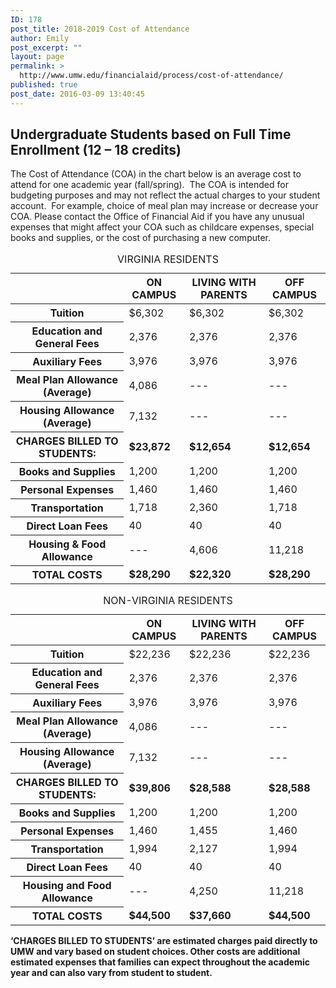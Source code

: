 ```yaml
---
ID: 178
post_title: 2018-2019 Cost of Attendance
author: Emily
post_excerpt: ""
layout: page
permalink: >
  http://www.umw.edu/financialaid/process/cost-of-attendance/
published: true
post_date: 2016-03-09 13:40:45
---
```

<h2>Undergraduate Students based on Full Time Enrollment (12 – 18 credits)</h2>
The Cost of Attendance (COA) in the chart below is an average cost to attend for one academic year (fall/spring).  The COA is intended for budgeting purposes and may not reflect the actual charges to your student account.  For example, choice of meal plan may increase or decrease your COA. Please contact the Office of Financial Aid if you have any unusual expenses that might affect your COA such as childcare expenses, special books and supplies, or the cost of purchasing a new computer.
<table class="responsive">
<caption>VIRGINIA RESIDENTS</caption>
<thead>
<th></th>
<th scope="col">ON CAMPUS</th>
<th scope="col">LIVING WITH PARENTS</th>
<th scope="col">OFF CAMPUS</th>
</thead>
<tbody>
<tr>
<th scope="row">Tuition</th>
<td>$6,302</td>
<td>$6,302</td>
<td>$6,302</td>
</tr>
<tr>
<th scope="row">Education and General Fees</th>
<td>2,376</td>
<td>2,376</td>
<td>2,376</td>
</tr>
<tr>
<th scope="row">Auxiliary Fees</th>
<td>3,976</td>
<td>3,976</td>
<td>3,976</td>
</tr>
<tr>
<th scope="row">Meal Plan Allowance (Average)</th>
<td>4,086</td>
<td>---</td>
<td>---</td>
</tr>
<tr>
<th scope="row">Housing Allowance (Average)</th>
<td>7,132</td>
<td>---</td>
<td>---</td>
</tr>
<tr>
<th scope="row">CHARGES BILLED TO STUDENTS:</th>
<td><strong>$23,872</strong></td>
<td><strong>$12,654</strong></td>
<td><strong>$12,654</strong></td>
</tr>
<tr>
<th scope="row">Books and Supplies</th>
<td>1,200</td>
<td>1,200</td>
<td>1,200</td>
</tr>
<tr>
<th scope="row">Personal Expenses</th>
<td>1,460</td>
<td>1,460</td>
<td>1,460</td>
</tr>
<tr>
<th scope="row">Transportation</th>
<td>1,718</td>
<td>2,360</td>
<td>1,718</td>
</tr>
<tr>
<th scope="row">Direct Loan Fees</th>
<td>40</td>
<td>40</td>
<td>40</td>
</tr>
<tr>
<th scope="row">Housing &amp; Food Allowance</th>
<td>---</td>
<td>4,606</td>
<td>11,218</td>
</tr>
<tr>
<th scope="row">TOTAL COSTS</th>
<td><strong>$28,290</strong></td>
<td><strong>$22,320</strong></td>
<td><strong>$28,290</strong></td>
</tr>
</tbody>
</table>

<table class="responsive">
<caption>NON-VIRGINIA RESIDENTS</caption>
<thead>
<th></th>
<th scope="col">ON CAMPUS</th>
<th scope="col">LIVING WITH PARENTS</th>
<th scope="col">OFF CAMPUS</th>
</thead>
<tbody>
<tr>
<th scope="row">Tuition</th>
<td>$22,236</td>
<td>$22,236</td>
<td>$22,236</td>
</tr>
<tr>
<th scope="row">Education and General Fees</th>
<td>2,376</td>
<td>2,376</td>
<td>2,376</td>
</tr>
<tr>
<th scope="row">Auxiliary Fees</strong></th>
<td>3,976</td>
<td>3,976</td>
<td>3,976</td>
</tr>
<tr>
<th scope="row">Meal Plan Allowance (Average)</th>
<td>4,086</td>
<td>---</td>
<td>---</td>
</tr>
<tr>
<th scope="row">Housing Allowance (Average)</th>
<td>7,132</td>
<td>---</td>
<td>---</td>
</tr>
<tr>
<th scope="row">CHARGES BILLED TO STUDENTS:</th>
<td><strong>$39,806</strong></td>
<td><strong>$28,588</strong></td>
<td><strong>$28,588</strong></td>
</tr>
<tr>
<th scope="row">Books and Supplies</th>
<td>1,200</td>
<td>1,200</td>
<td>1,200</td>
</tr>
<tr>
<th scope="row">Personal Expenses</th>
<td>1,460</td>
<td>1,455</td>
<td>1,460</td>
</tr>
<tr>
<th scope="row">Transportation</th>
<td>1,994</td>
<td>2,127</td>
<td>1,994</td>
</tr>
<tr>
<th scope="row">Direct Loan Fees</th>
<td>40</td>
<td>40</td>
<td>40</td>
</tr>
<tr>
<th scope="row">Housing and Food Allowance</th>
<td>---</td>
<td>4,250</td>
<td>11,218</td>
</tr>
<tr>
<th scope="row">TOTAL COSTS</th>
<td><strong>$44,500</strong></td>
<td><strong>$37,660</strong></td>
<td><strong>$44,500</strong></td>
</tr>
</tbody>
</table>
<strong>‘CHARGES BILLED TO STUDENTS’ are estimated charges paid directly to UMW and vary based on student choices. Other costs are additional estimated expenses that families can expect throughout the academic year and can also vary from student to student.</strong>

&nbsp;